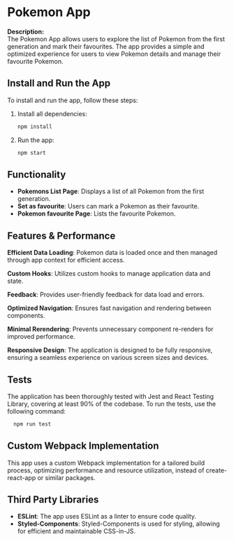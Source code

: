 # Pokemon App

**Description:**  
The Pokemon App allows users to explore the list of Pokemon from the first generation and mark their favourites. The app provides a simple and optimized experience for users to view Pokemon details and manage their favourite Pokemon.

## Install and Run the App

To install and run the app, follow these steps:

1. Install all dependencies:

   ```bash
   npm install
   ```

1. Run the app:
   ```bash
   npm start
   ```

## Functionality

- **Pokemons List Page**: Displays a list of all Pokemon from the first generation.
- **Set as favourite**: Users can mark a Pokemon as their favourite.
- **Pokemon favourite Page**: Lists the favourite Pokemon.

## Features & Performance

**Efficient Data Loading**: Pokemon data is loaded once and then managed through app context for efficient access.

**Custom Hooks**: Utilizes custom hooks to manage application data and state.

**Feedback**: Provides user-friendly feedback for data load and errors.

**Optimized Navigation**: Ensures fast navigation and rendering between components.

**Minimal Rerendering**: Prevents unnecessary component re-renders for improved performance.

**Responsive Design**: The application is designed to be fully responsive, ensuring a seamless experience on various screen sizes and devices.

## Tests

The application has been thoroughly tested with Jest and React Testing Library, covering at least 90% of the codebase. To run the tests, use the following command:

```bash
  npm run test
```

## Custom Webpack Implementation

This app uses a custom Webpack implementation for a tailored build process, optimizing performance and resource utilization, instead of create-react-app or similar packages.

## Third Party Libraries

- **ESLint**: The app uses ESLint as a linter to ensure code quality.
- **Styled-Components**: Styled-Components is used for styling, allowing for efficient and maintainable CSS-in-JS.
